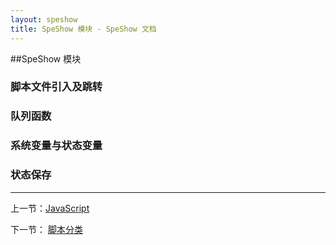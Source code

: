 ```yaml
---
layout: speshow
title: SpeShow 模块 - SpeShow 文档
---
```


##SpeShow 模块

<h3 id="jump">脚本文件引入及跳转</h3>

<h3 id="queue_func">队列函数</h3>

<h3 id="variable_type">系统变量与状态变量</h3>

<h3 id="state_saving">状态保存</h3>

********************************************************************

 上一节：[JavaScript](javascript.html)

 下一节： [脚本分类](script_type.html)